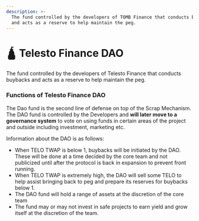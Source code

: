 ```yaml
---
description: >-
  The fund controlled by the developers of TOMB Finance that conducts buybacks
  and acts as a reserve to help maintain the peg.
---
```


# 🛕 Telesto Finance DAO

The fund controlled by the developers of Telesto Finance that conducts buybacks and acts as a reserve to help maintain the peg.

### Functions of Telesto Finance DAO

The Dao fund is the second line of defense on top of the Scrap Mechanism. The DAO fund is controlled by the Developers and **will later move to a governance system** to vote on using funds in certain areas of the project and outside including investment, marketing etc.

Information about the DAO is as follows:

* When TELO TWAP is below 1, buybacks will be initiated by the DAO. These will be done at a time decided by the core team and not publicized until after the protocol is back in expansion to prevent front running.
* When TELO TWAP is extremely high, the DAO will sell some TELO to help assist bringing back to peg and prepare its reserves for buybacks below 1.
* The DAO fund will hold a range of assets at the discretion of the core team
* The fund may or may not invest in safe projects to earn yield and grow itself at the discretion of the team.
